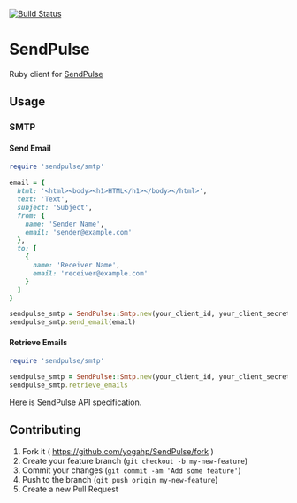 [![Build Status](https://travis-ci.org/yogahp/SendPulse.svg?branch=master)](https://travis-ci.org/yogahp/SendPulse)

# SendPulse

Ruby client for [SendPulse](https://sendpulse.com/)

## Usage

### SMTP
#### Send Email

```ruby
require 'sendpulse/smtp'

email = {
  html: '<html><body><h1>HTML</h1></body></html>',
  text: 'Text',
  subject: 'Subject',
  from: {
    name: 'Sender Name',
    email: 'sender@example.com'
  },
  to: [
    {
      name: 'Receiver Name',
      email: 'receiver@example.com'
    }
  ]
}

sendpulse_smtp = SendPulse::Smtp.new(your_client_id, your_client_secret, 'https', nil)
sendpulse_smtp.send_email(email)
```

#### Retrieve Emails 

```ruby
require 'sendpulse/smtp'

sendpulse_smtp = SendPulse::Smtp.new(your_client_id, your_client_secret, 'https', nil)
sendpulse_smtp.retrieve_emails
```

[Here](https://sendpulse.com/integrations/api) is SendPulse API specification.

## Contributing

1. Fork it ( https://github.com/yogahp/SendPulse/fork )
2. Create your feature branch (`git checkout -b my-new-feature`)
3. Commit your changes (`git commit -am 'Add some feature'`)
4. Push to the branch (`git push origin my-new-feature`)
5. Create a new Pull Request
